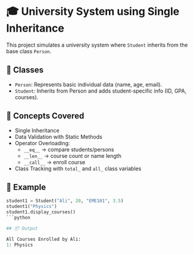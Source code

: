 # 🎓 University System using Single Inheritance

This project simulates a university system where `Student` inherits from the base class `Person`.

## 🧱 Classes

- `Person`: Represents basic individual data (name, age, email).
- `Student`: Inherits from Person and adds student-specific info (ID, GPA, courses).

## 🧠 Concepts Covered

- Single Inheritance
- Data Validation with Static Methods
- Operator Overloading:
  - `__eq__` → compare students/persons
  - `__len__` → course count or name length
  - `__call__` → enroll course
- Class Tracking with `total_` and `all_` class variables

## 🧪 Example

```python
student1 = Student("Ali", 20, "EME101", 3.5)
student1("Physics")
student1.display_courses()
```python

## 📦 Output

All Courses Enrolled by Ali:
1: Physics
